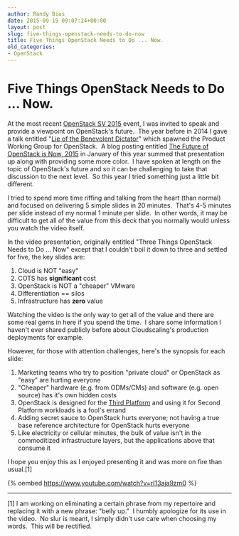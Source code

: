 ```yaml
---
author: Randy Bias
date: 2015-09-19 09:07:24+00:00
layout: post
slug: five-things-openstack-needs-to-do-now
title: Five Things OpenStack Needs to Do ... Now.
old_categories:
- OpenStack
---
```




# Five Things OpenStack Needs to Do ... Now.

At the most recent [OpenStack SV 2015](http://www.openstacksv.com) event, I was invited to speak and provide a viewpoint on OpenStack's future.  The year before in 2014 I gave a talk entitled "[Lie of the Benevolent Dictator](https://www.youtube.com/watch?v=zOAb6wfBYxU)" which spawned the Product Working Group for OpenStack.  A blog posting entitled [The Future of OpenStack is Now, 2015](http://www.cloudscaling.com/blog/openstack/the-future-of-openstack-is-now-2015/) in January of this year summed that presentation up along with providing some more color.  I have spoken at length on the topic of OpenStack's future and so it can be challenging to take that discussion to the next level.  So this year I tried something just a little bit different.

I tried to spend more time riffing and talking from the heart (than normal) and focused on delivering 5 simple slides in 20 minutes.  That's 4-5 minutes per slide instead of my normal 1 minute per slide.  In other words, it may be difficult to get all of the value from this deck that you normally would unless you watch the video itself.

In the video presentation, originally entitled "Three Things OpenStack Needs to Do ... Now" except that I couldn't boil it down to three and settled for five, the key slides are:

  1. Cloud is NOT "easy"
  2. COTS has **significant** cost
  3. OpenStack is NOT a "cheaper" VMware
  4. Differentiation == silos
  5. Infrastructure has **zero** value

Watching the video is the only way to get all of the value and there are some real gems in here if you spend the time.  I share some information I haven't ever shared publicly before about Cloudscaling's production deployments for example.

However, for those with attention challenges, here's the synopsis for each slide:

  1. Marketing teams who try to position "private cloud" or OpenStack as "easy" are hurting everyone
  2. "Cheaper" hardware (e.g. from ODMs/CMs) and software (e.g. open source) has it's own hidden costs
  3. OpenStack is designed for the [Third Platform](https://en.wikipedia.org/wiki/Third_platform) and using it for Second Platform workloads is a fool's errand
  4. Adding secret sauce to OpenStack hurts everyone; not having a true base reference architecture for OpenStack hurts everyone
  5. Like electricity or cellular minutes, the bulk of value isn't in the commoditized infrastructure layers, but the applications above that consume it

I hope you enjoy this as I enjoyed presenting it and was more on fire than usual.[1]

{% oembed https://www.youtube.com/watch?v=rI13aja9zm0 %}

* * *

[1] I am working on eliminating a certain phrase from my repertoire and replacing it with a new phrase: "belly up."  I humbly apologize for its use in the video.  No slur is meant, I simply didn't use care when choosing my words.  This will be rectified.